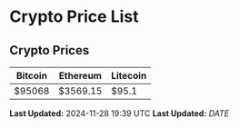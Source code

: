 # Crypto Price List

## Crypto Prices
| Bitcoin | Ethereum | Litecoin |
| ------- | -------- | -------- |
| $95068 | $3569.15 | $95.1 |
**Last Updated:** 2024-11-28 19:39 UTC
**Last Updated:** $DATE$
